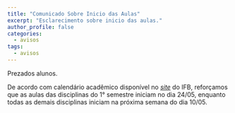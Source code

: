 ```yaml
---
title: "Comunicado Sobre Inicio das Aulas" 
excerpt: "Esclarecimento sobre inicio das aulas."
author_profile: false
categories:
  - avisos
tags:
  - avisos
---
```


Prezados alunos.

De acordo com calendário acadêmico disponível no [*site*](https://www.ifb.edu.br/taguatinga/documentos-institucionais) do IFB, reforçamos que as aulas das disciplinas do 1° semestre iniciam no dia 24/05, enquanto todas as demais disciplinas iniciam na próxima semana do dia 10/05.

